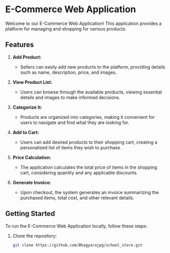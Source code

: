 # E-Commerce Web Application

Welcome to our E-Commerce Web Application! This application provides a platform for managing and shopping for various products.

## Features

1. **Add Product:**
   - Sellers can easily add new products to the platform, providing details such as name, description, price, and images.

2. **View Product List:**
   - Users can browse through the available products, viewing essential details and images to make informed decisions.

3. **Categorize It:**
   - Products are organized into categories, making it convenient for users to navigate and find what they are looking for.

4. **Add to Cart:**
   - Users can add desired products to their shopping cart, creating a personalized list of items they wish to purchase.

5. **Price Calculation:**
   - The application calculates the total price of items in the shopping cart, considering quantity and any applicable discounts.

6. **Generate Invoice:**
   - Upon checkout, the system generates an invoice summarizing the purchased items, total cost, and other relevant details.

## Getting Started

To run the E-Commerce Web Application locally, follow these steps:

1. Clone the repository:
   ```bash
   git clone https://github.com/Bhagyarajpg/school_store.git
